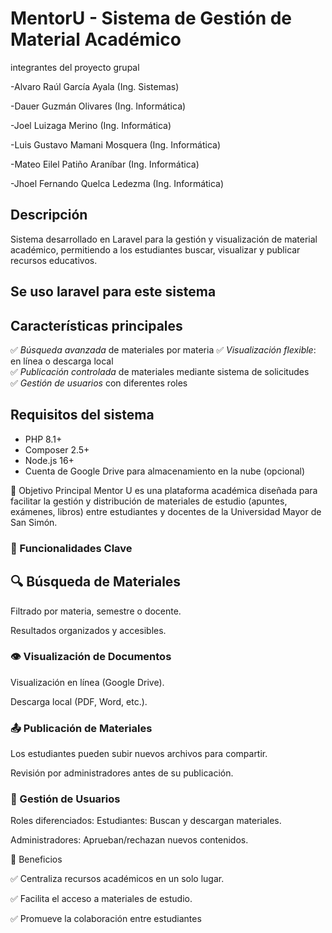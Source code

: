 # MentorU - Sistema de Gestión de Material Académico

integrantes del proyecto grupal

-Alvaro Raúl García Ayala (Ing. Sistemas)

-Dauer Guzmán Olivares (Ing. Informática)

-Joel Luizaga Merino (Ing. Informática)

-Luis Gustavo Mamani Mosquera (Ing. Informática)

-Mateo Eilel Patiño Araníbar (Ing. Informática)

-Jhoel Fernando Quelca Ledezma (Ing. Informática)


## Descripción
Sistema desarrollado en Laravel para la gestión y visualización de material académico, permitiendo a los estudiantes buscar, visualizar y publicar recursos educativos.

## Se uso laravel para este sistema

## Características principales
✅ *Búsqueda avanzada* de materiales por materia
✅ *Visualización flexible*: en línea o descarga local  
✅ *Publicación controlada* de materiales mediante sistema de solicitudes  
✅ *Gestión de usuarios* con diferentes roles   

## Requisitos del sistema
- PHP 8.1+
- Composer 2.5+
- Node.js 16+
- Cuenta de Google Drive para almacenamiento en la nube (opcional)

🔹 Objetivo Principal
Mentor U es una plataforma académica diseñada para facilitar la gestión y distribución de materiales de estudio (apuntes, exámenes, libros) entre estudiantes y docentes de la Universidad Mayor de San Simón.

### 🔹 Funcionalidades Clave
## 🔍 Búsqueda de Materiales

Filtrado por materia, semestre o docente.

Resultados organizados y accesibles.

### 👁️ Visualización de Documentos

Visualización en línea (Google Drive).

Descarga local (PDF, Word, etc.).

### 📤 Publicación de Materiales

Los estudiantes pueden subir nuevos archivos para compartir.

Revisión por administradores antes de su publicación.

### 👥 Gestión de Usuarios

Roles diferenciados:
Estudiantes: Buscan y descargan materiales.

Administradores: Aprueban/rechazan nuevos contenidos.

🔹 Beneficios

✅ Centraliza recursos académicos en un solo lugar.

✅ Facilita el acceso a materiales de estudio.

✅ Promueve la colaboración entre estudiantes
